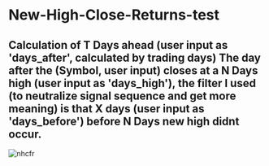 # New-High-Close-Returns-test

## Calculation of T Days ahead (user input as 'days_after', calculated by trading days) The day after the (Symbol, user input) closes at a N Days high (user input as 'days_high'), the filter I used (to neutralize signal sequence and get more meaning) is that X days (user input as 'days_before') before N Days new high didnt occur.

![nhcfr](https://user-images.githubusercontent.com/46570219/51189066-ecbf9000-18e7-11e9-832c-aa1d1fe8c02a.jpg)


